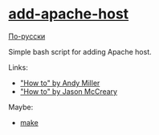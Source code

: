 # [add-apache-host](//github.com/sashasushko/add-apache-host/)

[По-русски](//github.com/sashasushko/add-apache-host/blob/master/README.ru.md)

Simple bash script for adding Apache host.

Links:
* ["How to" by Andy Miller](https://getgrav.org/blog/macos-sierra-apache-multiple-php-versions)
* ["How to" by Jason McCreary](https://jason.pureconcepts.net/2016/09/install-apache-php-mysql-mac-os-x-sierra/)

Maybe:
* [make](http://eprev.org/2017/02/20/make-as-a-front-end-development-build-tool/)
